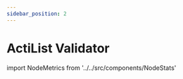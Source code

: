 ```yaml
---
sidebar_position: 2
---
```


# ActiList Validator

import NodeMetrics from '../../src/components/NodeStats'

<NodeMetrics/>